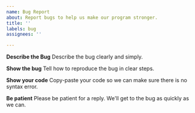 ```yaml
---
name: Bug Report
about: Report bugs to help us make our program stronger.
title: ''
labels: bug
assignees: ''

---
```


**Describe the Bug**
Describe the bug clearly and simply.

**Show the bug**
Tell how to reproduce the bug in clear steps.

**Show your code**
Copy-paste your code so we can make sure there is no syntax error.

**Be patient**
Please be patient for a reply. We'll get to the bug as quickly as we can.
